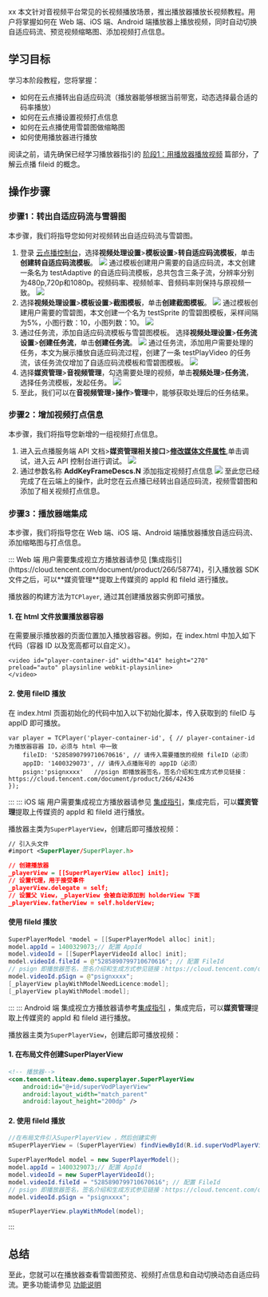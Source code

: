xx
本文针对音视频平台常见的长视频播放场景，推出播放器播放长视频教程。用户将掌握如何在 Web 端、iOS 端、Android 端播放器上播放视频，同时自动切换自适应码流、预览视频缩略图、添加视频打点信息。

## 学习目标
学习本阶段教程，您将掌握：
- 如何在云点播转出自适应码流（播放器能够根据当前带宽，动态选择最合适的码率播放）
- 如何在云点播设置视频打点信息
- 如何在云点播使用雪碧图做缩略图
- 如何使用播放器进行播放

阅读之前，请先确保已经学习播放器指引的 [阶段1：用播放器播放视频](https://cloud.tencent.com/document/product/266/46217) 篇部分，了解云点播 fileid 的概念。

## 操作步骤
### 步骤1：转出自适应码流与雪碧图
本步骤，我们将指导您如何对视频转出自适应码流与雪碧图。
1. 登录 [云点播控制台](https://console.cloud.tencent.com/vod)，选择**视频处理设置**>**模板设置**>**转自适应码流模板**，单击**创建转自适应码流模板**。
![](https://qcloudimg.tencent-cloud.cn/raw/f3be6de632b45df2984123acc0cc4eb7.png)
通过模板创建用户需要的自适应码流，本文创建一条名为 testAdaptive 的自适应码流模板，总共包含三条子流，分辨率分别为480p,720p和1080p。视频码率、视频帧率、音频码率则保持与原视频一致。
![](https://qcloudimg.tencent-cloud.cn/raw/8ad3e995d1f6a863390fe877f14d60bd.png)
2. 选择**视频处理设置**>**模板设置**>**截图模板**，单击**创建截图模板**。
![](https://qcloudimg.tencent-cloud.cn/raw/59887aaf41adbeed11c8c8cec74419fb.png)
通过模板创建用户需要的雪碧图，本文创建一个名为 testSprite 的雪碧图模板，采样间隔为5%，小图行数：10，小图列数：10。
![](https://qcloudimg.tencent-cloud.cn/raw/1fdbd02303373609eb3654cb4b615dcd.png)
3. 通过任务流，添加自适应码流模板与雪碧图模板。
选择**视频处理设置**>**任务流设置**>**创建任务流**，单击**创建任务流**。
![](https://qcloudimg.tencent-cloud.cn/raw/558740ebbcb5a0a508dd6379c0ae1726.png)
通过任务流，添加用户需要处理的任务，本文为展示播放自适应码流过程，创建了一条 testPlayVideo 的任务流，该任务流仅增加了自适应码流模板和雪碧图模板。
![](https://qcloudimg.tencent-cloud.cn/raw/e43d53ed1128443e45fb443059fbc246.png)
4. 选择**媒资管理**>**音视频管理**，勾选需要处理的视频，单击**视频处理**>**任务流**，选择任务流模板，发起任务。
![](https://qcloudimg.tencent-cloud.cn/raw/82ef3a59af4236f90e2062feba5a7666.png)
5. 至此，我们可以在**音视频管理**>**操作**>**管理**中，能够获取处理后的任务结果。

### 步骤2：增加视频打点信息
本步骤，我们将指导您新增的一组视频打点信息。
1. 进入云点播服务端 API 文档>**媒资管理相关接口**>[**修改媒体文件属性**](https://cloud.tencent.com/document/product/266/31762),单击调试，进入云 API 控制台进行调试。
![](https://qcloudimg.tencent-cloud.cn/raw/0484a4f16c849633864b33a1a4d0f639.png)
2. 通过参数名称 **AddKeyFrameDescs.N** 添加指定视频打点信息
![](https://qcloudimg.tencent-cloud.cn/raw/40106ac8b3bdc1cc4ddd9a6977e4a746.png)
至此您已经完成了在云端上的操作，此时您在云点播已经转出自适应码流，视频雪碧图和添加了相关视频打点信息。

### 步骤3：播放器端集成
本步骤，我们将指导您在 Web 端、iOS 端、Android 端播放器播放自适应码流、添加缩略图与打点信息。

<dx-tabs>
::: Web 端
用户需要集成视立方播放器请参见 [集成指引](https://cloud.tencent.com/document/product/266/58774)，引入播放器 SDK 文件之后，可以**媒资管理**提取上传媒资的 appId 和 fileId 进行播放。

播放器的构建方法为`TCPlayer`, 通过其创建播放器实例即可播放。

#### 1. 在 html 文件放置播放器容器

在需要展示播放器的页面位置加入播放器容器。例如，在 index.html 中加入如下代码（容器 ID 以及宽高都可以自定义）。

```
<video id="player-container-id" width="414" height="270" preload="auto" playsinline webkit-playsinline>
</video>
```

#### 2. 使用 fileID 播放

在 index.html 页面初始化的代码中加入以下初始化脚本，传入获取到的 fileID 与 appID 即可播放。

```
var player = TCPlayer('player-container-id', { // player-container-id 为播放器容器 ID，必须与 html 中一致
    fileID: '5285890799710670616', // 请传入需要播放的视频 fileID（必须）
    appID: '1400329073', // 请传入点播账号的 appID（必须）
    psign:'psignxxxx'   //psign 即播放器签名，签名介绍和生成方式参见链接：https://cloud.tencent.com/document/product/266/42436
});
```


:::
::: iOS 端
用户需要集成视立方播放器请参见 [集成指引](https://cloud.tencent.com/document/product/266/58774)，集成完后，可以**媒资管理**提取上传媒资的 appId 和 fileId 进行播放。

播放器主类为`SuperPlayerView`，创建后即可播放视频：

```xml
// 引入头文件
#import <SuperPlayer/SuperPlayer.h>

// 创建播放器  
_playerView = [[SuperPlayerView alloc] init];
// 设置代理，用于接受事件
_playerView.delegate = self;
// 设置父 View，_playerView 会被自动添加到 holderView 下面
_playerView.fatherView = self.holderView;
```

#### 使用 fileId 播放

```java
SuperPlayerModel *model = [[SuperPlayerModel alloc] init];
model.appId = 1400329073;// 配置 AppId
model.videoId = [[SuperPlayerVideoId alloc] init];
model.videoId.fileId = @"5285890799710670616"; // 配置 FileId
// psign 即播放器签名，签名介绍和生成方式参见链接：https://cloud.tencent.com/document/product/266/42436
model.videoId.pSign = @"psignxxxx"; 
[_playerView playWithModelNeedLicence:model];
[_playerView playWithModel:model];
```
:::
::: Android 端
集成视立方播放器请参考[集成指引](https://cloud.tencent.com/document/product/266/7938) ，集成完后，可以**媒资管理**提取上传媒资的 appId 和 fileId 进行播放。

播放器主类为`SuperPlayerView`，创建后即可播放视频：

#### 1. 在布局文件创建SuperPlayerView

```xml
<!-- 播放器-->
<com.tencent.liteav.demo.superplayer.SuperPlayerView
    android:id="@+id/superVodPlayerView"
    android:layout_width="match_parent"
    android:layout_height="200dp" />
```

#### 2. 使用 fileId 播放

```java
//在布局文件引入SuperPlayerView ，然后创建实例
mSuperPlayerView = (SuperPlayerView) findViewById(R.id.superVodPlayerView);

SuperPlayerModel model = new SuperPlayerModel();
model.appId = 1400329073;// 配置 AppId
model.videoId = new SuperPlayerVideoId();
model.videoId.fileId = "5285890799710670616"; // 配置 FileId
// psign 即播放器签名，签名介绍和生成方式参见链接：https://cloud.tencent.com/document/product/266/42436
model.videoId.pSign = "psignxxxx";

mSuperPlayerView.playWithModel(model);
```
:::
</dx-tabs>


## 总结

至此，您就可以在播放器查看雪碧图预览、视频打点信息和自动切换动态自适应码流。更多功能请参见 [功能说明](https://cloud.tencent.com/document/product/266/61460)



